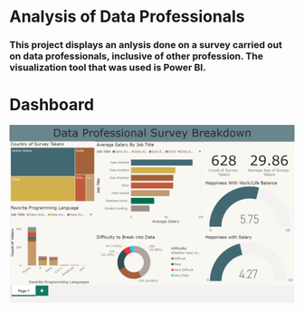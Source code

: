 # Analysis of Data Professionals

### This project displays an anlysis done on a survey carried out on data professionals, inclusive of other profession. The visualization tool that was used is Power BI.

#  Dashboard

![Dashboard](Images/Data%20Professional%20Survey%20.png)
